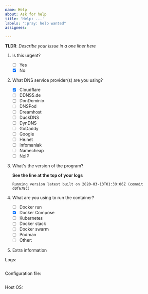 ```yaml
---
name: Help
about: Ask for help
title: 'Help: ...'
labels: ":pray: help wanted"
assignees:

---
```


**TLDR**: *Describe your issue in a one liner here*

1. Is this urgent?

    - [ ] Yes
    - [x] No

2. What DNS service provider(s) are you using?

    - [x] Cloudflare
    - [ ] DDNSS.de
    - [ ] DonDominio
    - [ ] DNSPod
    - [ ] Dreamhost
    - [ ] DuckDNS
    - [ ] DynDNS
    - [ ] GoDaddy
    - [ ] Google
    - [ ] He.net
    - [ ] Infomaniak
    - [ ] Namecheap
    - [ ] NoIP

3. What's the version of the program?

    **See the line at the top of your logs**

    `Running version latest built on 2020-03-13T01:30:06Z (commit d0f678c)`

4. What are you using to run the container?

    - [ ] Docker run
    - [x] Docker Compose
    - [ ] Kubernetes
    - [ ] Docker stack
    - [ ] Docker swarm
    - [ ] Podman
    - [ ] Other:

5. Extra information

Logs:

```log

```

Configuration file:

```yml

```

Host OS:
